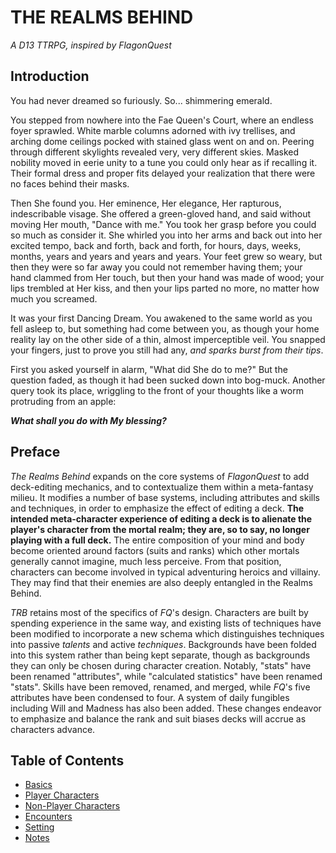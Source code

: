 # THE REALMS BEHIND

*A D13 TTRPG, inspired by FlagonQuest*

## Introduction

You had never dreamed so furiously. So... shimmering emerald.

You stepped from nowhere into the Fae Queen's Court, where an endless foyer sprawled. White marble columns adorned with ivy trellises, and arching dome ceilings pocked with stained glass went on and on. Peering through different skylights revealed very, very different skies. Masked nobility moved in eerie unity to a tune you could only hear as if recalling it. Their formal dress and proper fits delayed your realization that there were no faces behind their masks.

Then She found you. Her eminence, Her elegance, Her rapturous, indescribable visage. She offered a green-gloved hand, and said without moving Her mouth, "Dance with me." You took her grasp before you could so much as consider it. She whirled you into her arms and back out into her excited tempo, back and forth, back and forth, for hours, days, weeks, months, years and years and years and years. Your feet grew so weary, but then they were so far away you could not remember having them; your hand clammed from Her touch, but then your hand was made of wood; your lips trembled at Her kiss, and then your lips parted no more, no matter how much you screamed.

It was your first Dancing Dream. You awakened to the same world as you fell asleep to, but something had come between you, as though your home reality lay on the other side of a thin, almost imperceptible veil. You snapped your fingers, just to prove you still had any, *and sparks burst from their tips*.

First you asked yourself in alarm, "What did She do to me?" But the question faded, as though it had been sucked down into bog-muck. Another query took its place, wriggling to the front of your thoughts like a worm protruding from an apple:

***What shall you do with My blessing?***

## Preface

*The Realms Behind* expands on the core systems of *FlagonQuest* to add deck-editing mechanics, and to contextualize them within a meta-fantasy milieu. It modifies a number of base systems, including attributes and skills and techniques, in order to emphasize the effect of editing a deck. **The intended meta-character experience of editing a deck is to alienate the player's character from the mortal realm; they are, so to say, no longer playing with a full deck.** The entire composition of your mind and body become oriented around factors (suits and ranks) which other mortals generally cannot imagine, much less perceive. From that position, characters can become involved in typical adventuring heroics and villainy. They may find that their enemies are also deeply entangled in the Realms Behind.

*TRB* retains most of the specifics of *FQ*'s design. Characters are built by spending experience in the same way, and existing lists of techniques have been modified to incorporate a new schema which distinguishes techniques into passive *talents* and active *techniques*. Backgrounds have been folded into this system rather than being kept separate, though as backgrounds they can only be chosen during character creation. Notably, "stats" have been renamed "attributes", while "calculated statistics" have been renamed "stats". Skills have been removed, renamed, and merged, while *FQ*'s five attributes have been condensed to four. A system of daily fungibles including Will and Madness has also been added. These changes endeavor to emphasize and balance the rank and suit biases decks will accrue as characters advance.

## Table of Contents

- [Basics](./basics.md)
- [Player Characters](./characters.md)
- [Non-Player Characters](./nonplayercharacters.md)
- [Encounters](./encounters.md)
- [Setting](./setting.md)
- [Notes](./notes.md)
